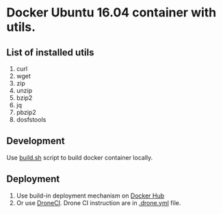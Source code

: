 # Docker Ubuntu 16.04 container with utils.

## List of installed utils
1. curl 
1. wget 
1. zip 
1. unzip 
1. bzip2 
1. jq
1. pbzip2
1. dosfstools

## Development
Use [build.sh](./build.sh) script to build docker container locally.

## Deployment
1. Use build-in deployment mechanism on [Docker Hub](https://hub.docker.com)
1. Or use [DroneCI](https://github.com/drone/drone). Drone CI instruction are in [.drone.yml](./.drone.yml) file.
